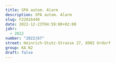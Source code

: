 ```yaml
---
title: SPA autom. Alarm
description: SPA autom. Alarm
slug: F22016440
date: 2022-12-23T04:59:00+02:00
jahr:
  - 2022
number: "2022|67"
street: Heinrich-Stutz-Strasse 27, 8902 Urdorf
group: KA N2
draft: false
---
```

